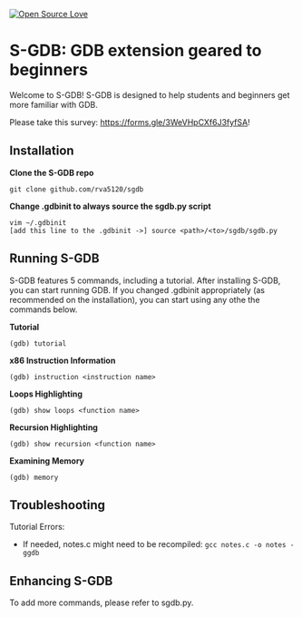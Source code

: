 [![Open Source Love](https://badges.frapsoft.com/os/v1/open-source.svg?v=103)](https://github.com/ellerbrock/open-source-badges/)
# S-GDB: GDB extension geared to beginners
Welcome to S-GDB! S-GDB is designed to help students and beginners get more familiar with GDB.

Please take this survey: https://forms.gle/3WeVHpCXf6J3fyfSA!

## Installation
**Clone the S-GDB repo**
```
git clone github.com/rva5120/sgdb
```

**Change .gdbinit to always source the sgdb.py script**
```
vim ~/.gdbinit
[add this line to the .gdbinit ->] source <path>/<to>/sgdb/sgdb.py
```


## Running S-GDB
S-GDB features 5 commands, including a tutorial. After installing S-GDB, you can start running GDB.
If you changed .gdbinit appropriately (as recommended on the installation), you can start using
any othe the commands below.

**Tutorial**
```
(gdb) tutorial
```

**x86 Instruction Information**
```
(gdb) instruction <instruction name>
```

**Loops Highlighting**
```
(gdb) show loops <function name>
```

**Recursion Highlighting**
```
(gdb) show recursion <function name>
```

**Examining Memory**
```
(gdb) memory
````


## Troubleshooting
Tutorial Errors:
  - If needed, notes.c might need to be recompiled: `gcc notes.c -o notes -ggdb`


## Enhancing S-GDB
To add more commands, please refer to sgdb.py.
